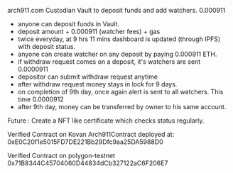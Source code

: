 arch911.com
Custodian Vault to deposit funds and add watchers.
0.000911

- anyone can deposit funds in Vault. 
- deposit amount + 0.000911 (watcher fees) + gas
- twice everyday, at 9 hrs 11 mins dashboard is updated (through IPFS) with deposit status.
- anyone can create watcher on any deposit by paying 0.000911 ETH.
- if withdraw request comes on a deposit, it's watchers are sent 0.0000911
- depositor can submit withdraw request anytime
- after withdraw request money stays in lock for 9 days.
- on completion of 9th day, once again alert is sent to all watchers. This time 0.0000912
- after 9th day, money can be transferred by owner to his same account.



Future :
Create a NFT like certificate which checks status regularly.

Verified Contract on Kovan
Arch911Contract deployed at: 0xE0C20f1e5015FD7DE221Bb29Dfc9aa25DA5988D0

Verified Contract on polygon-testnet
0x71B8344C45704060D44834dCb327122aC6F206E7
